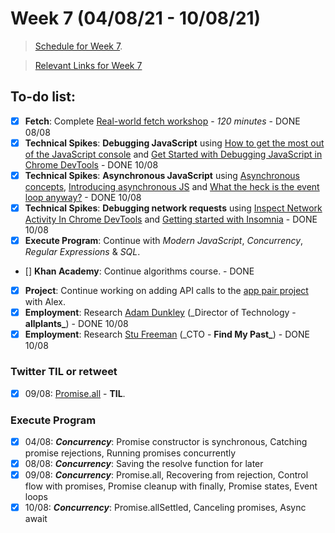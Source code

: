 # Week 7 (04/08/21 - 10/08/21)

> [Schedule for Week 7](https://learn.foundersandcoders.com/course/syllabus/pre-app-8/schedule/).

> [Relevant Links for Week 7](https://mjow1999.github.io/FAC-Links/)

## To-do list:

- [x] **Fetch**: Complete [Real-world fetch workshop](https://learn.foundersandcoders.com/workshops/real-world-fetch/) - _120 minutes_ - DONE 08/08
- [x] **Technical Spikes**: **Debugging JavaScript** using [How to get the most out of the JavaScript console](https://www.freecodecamp.org/news/how-to-get-the-most-out-of-the-javascript-console-b57ca9db3e6d/) and [Get Started with Debugging JavaScript in Chrome DevTools](https://developer.chrome.com/docs/devtools/javascript/) - DONE 10/08
- [x] **Technical Spikes**: **Asynchronous JavaScript** using [Asynchronous concepts](https://developer.mozilla.org/en-US/docs/Learn/JavaScript/Asynchronous/Concepts), [Introducing asynchronous JS](https://developer.mozilla.org/en-US/docs/Learn/JavaScript/Asynchronous/Introducing) and [What the heck is the event loop anyway?](https://2014.jsconf.eu/speakers/philip-roberts-what-the-heck-is-the-event-loop-anyway.html) - DONE 10/08
- [x] **Technical Spikes**: **Debugging network requests** using [Inspect Network Activity In Chrome DevTools](https://developer.chrome.com/docs/devtools/network/) and [Getting started with Insomnia](https://support.insomnia.rest/article/157-getting-started-with-insomnia) - DONE 10/08
- [x] **Execute Program**: Continue with _Modern JavaScript_, _Concurrency_, _Regular Expressions_ & _SQL_.
- [] **Khan Academy**: Continue algorithms course. - DONE
- [x] **Project**: Continue working on adding API calls to the [app pair project](https://github.com/fac22/michaelAlexAPI) with Alex.
- [x] **Employment**: Research [Adam Dunkley](https://www.linkedin.com/in/adamcdunkley/?originalSubdomain=uk) (\_Director of Technology - **allplants\_**) - DONE 10/08
- [x] **Employment**: Research [Stu Freeman](https://www.linkedin.com/in/stuart-freeman/?originalSubdomain=uk) (\_CTO - **Find My Past\_**) - DONE 10/08

### Twitter TIL or retweet

- [x] 09/08: [Promise.all](https://twitter.com/michWills99/status/1424646955809099779?s=20) - **TIL**.

### Execute Program

- [x] 04/08: **_Concurrency_**: Promise constructor is synchronous, Catching promise rejections, Running promises concurrently
- [x] 08/08: **_Concurrency_**: Saving the resolve function for later
- [x] 09/08: **_Concurrency_**: Promise.all, Recovering from rejection, Control flow with promises, Promise cleanup with finally, Promise states, Event loops
- [x] 10/08: **_Concurrency_**: Promise.allSettled, Canceling promises, Async await
